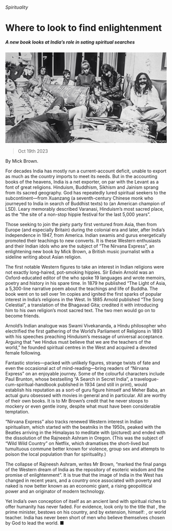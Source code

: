 ###### Spirituality

# Where to look to find enlightenment 

##### A new book looks at India’s role in sating spiritual searches 

![image](images/20231021_CUP001.jpg) 

> Oct 19th 2023 

By Mick Brown. 

For decades India has mostly run a current-account deficit, unable to export as much as the country imports to meet its needs. But in the accounting books of the heavens, India is a net exporter, on par with the Levant as a font of great religions. Hinduism, Buddhism, Sikhism and Jainism sprang from its sacred geography. God has repeatedly lured spiritual seekers to the subcontinent—from Xuanzang (a seventh-century Chinese monk who journeyed to India in search of Buddhist texts) to  (an American champion of LSD). Leary memorably described Varanasi, Hinduism’s most sacred place, as the “the site of a non-stop hippie festival for the last 5,000 years”.

Those seeking to join the piety party first ventured from Asia, then from Europe (and especially Britain) during the colonial era and later, after India’s independence in 1947, from America. Indian swamis and gurus energetically promoted their teachings to new converts. It is these Western enthusiasts and their Indian idols who are the subject of “The Nirvana Express”, an enlightening new book by Mick Brown, a British music journalist with a sideline writing about Asian religion. 

The first notable Western figures to take an interest in Indian religions were not exactly long-haired, pot-smoking hippies. Sir Edwin Arnold was an Oxford-educated editor of the  who spoke 19 languages and wrote memoirs, poetry and history in his spare time. In 1879 he published “The Light of Asia, a 5,300-line narrative poem about the teachings and life of Buddha. The book went on to sell over 1m copies and ignited the first sparks of popular interest in India’s religions in the West. In 1885 Arnold published “The Song Celestial”, a translation of the Bhagavad Gita; credited it with introducing him to his own religion’s most sacred text. The two men would go on to become friends.

Arnold’s Indian analogue was Swami Vivekananda, a Hindu philosopher who electrified the first gathering of the World’s Parliament of Religions in 1893 with his speeches preaching Hinduism’s message of universal acceptance. Arguing that “we Hindus must believe that we are the teachers of the world,” he founded spiritual centres in the West and acquired a devoted female following. 

Fantastic stories—packed with unlikely figures, strange twists of fate and even the occasional act of mind-reading—bring readers of “Nirvana Express” on an enjoyable journey. Some of the colourful characters include Paul Brunton, whose bestselling “A Search in Secret India”, a travelogue-cum-spiritual-handbook published in 1934 (and still in print), would establish his reputation as a sort-of guru figure himself and Meher Baba, an actual guru obsessed with movies in general and in particular. All are worthy of their own books. It is to Mr Brown’s credit that he never stoops to mockery or even gentle irony, despite what must have been considerable temptation. 

“Nirvana Express” also tracks renewed Western interest in Indian spiritualism, which started with the beatniks in the 1950s, peaked with the Beatles arriving in the Himalayas to meditate with  (pictured) and ended with the dissolution of the Rajneesh Ashram in Oregon. (This was the subject of “Wild Wild Country” on Netflix, which dramatises the short-lived but tumultuous commune better known for violence, group sex and attempts to poison the local population than for spirituality.) 

The collapse of Rajneesh Ashram, writes Mr Brown, “marked the final pangs of the Western dream of India as the repository of esoteric wisdom and the promise of enlightenment”. It is true that the image of India in the West has changed in recent years, and a country once associated with poverty and naked is now better known as an economic giant, a rising geopolitical power and an originator of modern technology. 

Yet India’s own conception of itself as an ancient land with spiritual riches to offer humanity has never faded. For evidence, look only to the title that , the prime minister, bestows on his country, and by extension, himself: , or world teacher. India has never been short of men who believe themselves chosen by God to lead the world. ■



